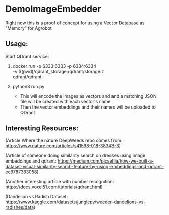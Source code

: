 # DemoImageEmbedder

Right now this is a proof of concept for using a Vector Database as "Memory" for Agrobot

## Usage:

Start QDrant service:
1. docker run -p 6333:6333 -p 6334:6334 \
    -v $(pwd)/qdrant_storage:/qdrant/storage:z \
    qdrant/qdrant

2. python3 run.py
    - This will encode the images as vectors and and a matching JSON file will be created with each vector's name
    - Then the vector embeddings and their names will be uploaded to QDrant

## Interesting Resources:
(Article Where the nature DeepWeeds repo comes from:
https://www.nature.com/articles/s41598-018-38343-3)

(Article of someone doing similarity search on dresses using image embeddings and qdrant:
https://medium.com/picsellia/how-we-built-a-dataset-visual-similarity-search-feature-by-using-embeddings-and-qdrant-ec9787383058)

(Another interesting article with number recognition:
https://docs.voxel51.com/tutorials/qdrant.html)

(Dandelion vs Radish Dataset: 
https://www.kaggle.com/datasets/junglepy/weeder-dandelions-vs-radishes/data)